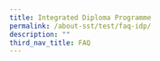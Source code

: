 ```yaml
---
title: Integrated Diploma Programme
permalink: /about-sst/test/faq-idp/
description: ""
third_nav_title: FAQ
---
```

